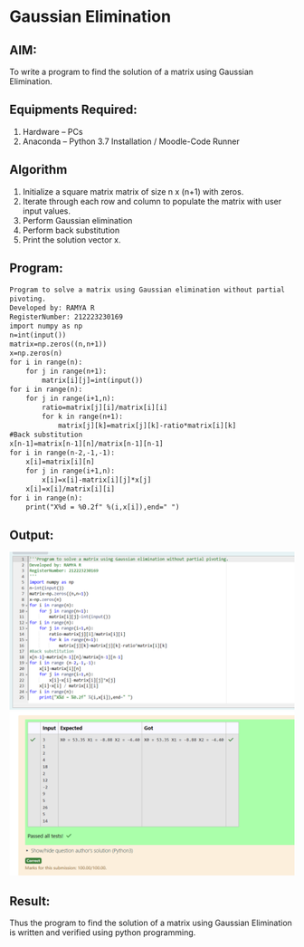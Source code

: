 # Gaussian Elimination

## AIM:
To write a program to find the solution of a matrix using Gaussian Elimination.

## Equipments Required:
1. Hardware – PCs
2. Anaconda – Python 3.7 Installation / Moodle-Code Runner

## Algorithm
1. Initialize a square matrix matrix of size n x (n+1) with zeros.
2. Iterate through each row and column to populate the matrix with user input values.
3. Perform Gaussian elimination
4. Perform back substitution
5. Print the solution vector x. 

## Program:
```
Program to solve a matrix using Gaussian elimination without partial pivoting.
Developed by: RAMYA R
RegisterNumber: 212223230169
import numpy as np
n=int(input())
matrix=np.zeros((n,n+1))
x=np.zeros(n)
for i in range(n):
    for j in range(n+1):
        matrix[i][j]=int(input())
for i in range(n):
    for j in range(i+1,n):
        ratio=matrix[j][i]/matrix[i][i]
        for k in range(n+1):
            matrix[j][k]=matrix[j][k]-ratio*matrix[i][k]
#Back substitution
x[n-1]=matrix[n-1][n]/matrix[n-1][n-1]
for i in range(n-2,-1,-1):
    x[i]=matrix[i][n]
    for j in range(i+1,n):
        x[i]=x[i]-matrix[i][j]*x[j]
    x[i]=x[i]/matrix[i][i]
for i in range(n):
    print("X%d = %0.2f" %(i,x[i]),end=" ")
```

## Output:
![alt text](<Screenshot 2024-03-20 090630.png>)
![alt text](<Screenshot 2024-03-20 090638.png>)


## Result:
Thus the program to find the solution of a matrix using Gaussian Elimination is written and verified using python programming.


